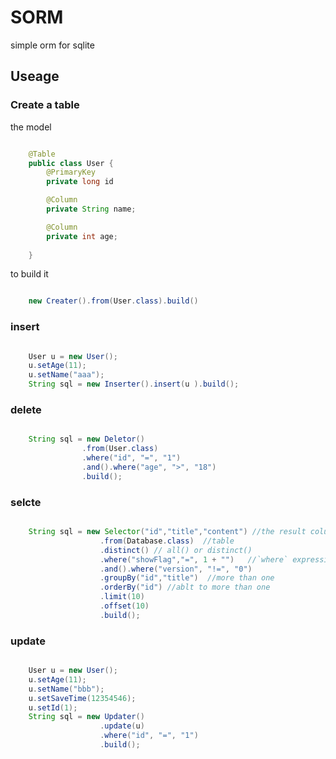 SORM
====

simple orm for sqlite


## Useage

### Create a table 

the model  
```java  

	@Table  
	public class User {
		@PrimaryKey
		private long id

		@Column
		private String name;

		@Column
		private int age;
	
	}

```

to build it  
```java  

	new Creater().from(User.class).build()
```

### insert
```java  

    User u = new User();  
    u.setAge(11);  
    u.setName("aaa");  
    String sql = new Inserter().insert(u ).build();  
```  

### delete
```java  

	String sql = new Deletor()
				.from(User.class)
				.where("id", "=", "1")
				.and().where("age", ">", "18")
				.build();

```

### selcte
```java  

	String sql = new Selector("id","title","content") //the result columns. select all(*) when nothing here
					.from(Database.class)  //table
					.distinct() // all() or distinct()
					.where("showFlag","=", 1 + "")   //`where` expression
					.and().where("version", "!=", "0")
					.groupBy("id","title")  //more than one
					.orderBy("id") //ablt to more than one
					.limit(10)
					.offset(10)
					.build();

```

### update
```java

	User u = new User();
	u.setAge(11);
	u.setName("bbb");
	u.setSaveTime(12354546);
	u.setId(1);
	String sql = new Updater()
					.update(u)
					.where("id", "=", "1")
					.build();
```

